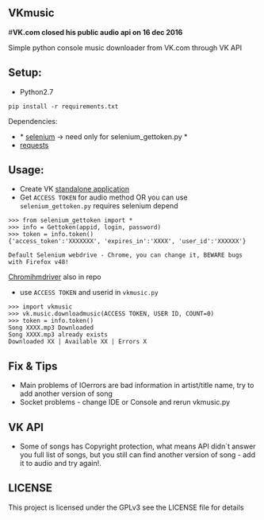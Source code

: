 VKmusic
-------



#**VK.com closed his public audio api on 16 dec 2016**

Simple python console music downloader from VK.com through VK API

Setup:
------

-   Python2.7

<!-- -->

    pip install -r requirements.txt

Dependencies:

-   \* [selenium] -&gt; need only for selenium\_gettoken.py \*
-   [requests]

Usage:
------

-   Create VK [standalone application]
-   Get `ACCESS TOKEN` for audio method OR you can use `selenium_gettoken.py` requires selenium depend

<!-- -->

    >>> from selenium_gettoken import *
    >>> info = Gettoken(appid, login, password)
    >>> token = info.token()
    {'access_token':'XXXXXXX', 'expires_in':'XXXX', 'user_id':'XXXXXX'}

    Default Selenium webdrive - Chrome, you can change it, BEWARE bugs with Firefox v48!

[Chromihmdriver] also in repo

-   use `ACCESS TOKEN` and userid in `vkmusic.py`

<!-- -->

    >>> import vkmusic
    >>> vk.music.downloadmusic(ACCESS TOKEN, USER ID, COUNT=0)
    >>> token = info.token()
    Song XXXX.mp3 Downloaded
    Song XXXX.mp3 already exists
    Downloaded XX | Available XX | Errors X

Fix & Tips
----------

-   Main problems of IOerrors are bad information in artist/title name, try to add another version of song
-   Socket problems - change IDE or Console and rerun vkmusic.py

VK API
------

-   Some of songs has Copyright protection, what means API didn\`t answer you full list of songs, but you still can find another version of song - add it to audio and try again!.

LICENSE
------
This project is licensed under the GPLv3 see the LICENSE file for details

  [selenium]: https://github.com/SeleniumHQ/selenium
  [requests]: https://github.com/kennethreitz/requests
  [standalone application]: https://vk.com/editapp?act=create
  [Chromihmdriver]: https://sites.google.com/a/chromium.org/chromedriver/
